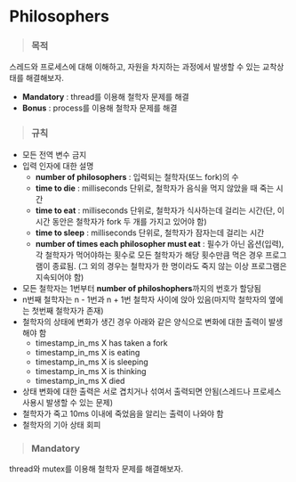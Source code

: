 # Philosophers

>### 목적

스레드와 프로세스에 대해 이해하고, 자원을 차지하는 과정에서 발생할 수 있는 교착상태를 해결해보자.

-  **Mandatory** : thread를 이용해 철학자 문제를 해결
-  **Bonus** : process를 이용해 철학자 문제를 해결

>### 규칙

- 모든 전역 변수 금지
- 입력 인자에 대한 설명
	- **number of philosophers** : 입력되는 철학자(또느 fork)의 수
	- **time to die** : milliseconds 단위로, 철학자가 음식을 먹지 않았을 때 죽는 시간
	- **time to eat** : milliseconds 단위로, 철학자가 식사하는데 걸리는 시간(단, 이 시간 동안은 철학자가 fork 두 개를 가지고 있어야 함)
	- **time to sleep** : milliseconds 단위로, 철학자가 잠자는데 걸리는 시간
	- **number of times each philosopher must eat** : 필수가 아닌 옵션(입력), 각 철학자가 먹어야하는 횟수로 모든 철학자가 해당 횟수만큼 먹은 경우 프로그램이 종료됨. (그 외의 경우는 철학자가 한 명이라도 죽지 않는 이상 프로그램은 지속되어야 함)
- 모든 철학자는 1번부터 **number of philoshophers**까지의 번호가 할당됨
- n번째 철학자는 n - 1번과 n + 1번 철학자 사이에 앉아 있음(마지막 철학자의 옆에는 첫번째 철학자가 존재)
- 철학자의 상태에 변화가 생긴 경우 아래와 같은 양식으로 변화에 대한 출력이 발생해야 함
	- timestamp_in_ms X has taken a fork
	- timestamp_in_ms X is eating
	- timestamp_in_ms X is sleeping
	- timestamp_in_ms X is thinking
	- timestamp_in_ms X died
- 상태 변화에 대한 출력은 서로 겹치거나 섞여서 출력되면 안됨(스레드나 프로세스 사용시 발생할 수 있는 문제)
- 철학자가 죽고 10ms 이내에 죽었음을 알리는 출력이 나와야 함
- 철학자의 기아 상태 회피

>### Mandatory

thread와 mutex를 이용해 철학자 문제를 해결해보자.

